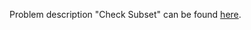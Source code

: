 Problem description "Check Subset" can be found [here](https://www.hackerrank.com/challenges/py-check-subset/problem).